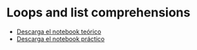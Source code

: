 # Loops and list comprehensions

- [Descarga el notebook teórico](loops-and-list-comprehensions.ipynb)
- [Descarga el notebook práctico](exercise-loops-and-list-comprehensions.ipynb)
